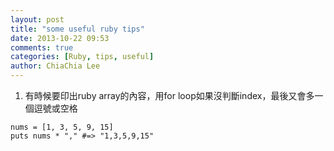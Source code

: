 ```yaml
---
layout: post
title: "some useful ruby tips"
date: 2013-10-22 09:53
comments: true
categories: [Ruby, tips, useful]
author: ChiaChia Lee
---
```


1. 有時候要印出ruby array的內容，用for loop如果沒判斷index，最後又會多一個逗號或空格
```
nums = [1, 3, 5, 9, 15]
puts nums * "," #=> "1,3,5,9,15"
```




